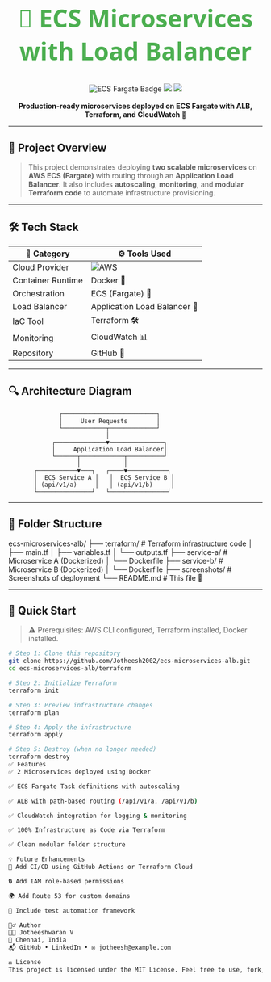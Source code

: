 <h1 align="center" style="font-family: 'Segoe UI', sans-serif; font-size: 48px; color: #4CAF50;">
  🚀 ECS Microservices with Load Balancer  
</h1>

<p align="center">
  <img src="https://img.shields.io/badge/AWS-ECS%20Fargate-orange?logo=amazonaws" alt="ECS Fargate Badge">
  <img src="https://img.shields.io/badge/Terraform-Infrastructure%20as%20Code-7B42BC?logo=terraform">
  <img src="https://img.shields.io/badge/Status-Completed-success?style=flat-square&color=brightgreen">
  <br><br>
  <strong>Production-ready microservices deployed on ECS Fargate with ALB, Terraform, and CloudWatch 🚀</strong>
</p>

---

## 🧠 Project Overview

> This project demonstrates deploying **two scalable microservices** on **AWS ECS (Fargate)** with routing through an **Application Load Balancer**. It also includes **autoscaling**, **monitoring**, and **modular Terraform code** to automate infrastructure provisioning.

---

## 🛠️ Tech Stack

| 🔧 Category         | ⚙️ Tools Used                            |
|--------------------|-------------------------------------------|
| Cloud Provider     | ![AWS](https://img.shields.io/badge/AWS-Cloud-yellow?logo=amazonaws) |
| Container Runtime  | Docker 🐳                                 |
| Orchestration      | ECS (Fargate) 🧬                          |
| Load Balancer      | Application Load Balancer 🔀             |
| IaC Tool           | Terraform 🛠️                             |
| Monitoring         | CloudWatch 📊                            |
| Repository         | GitHub 🐙                                 |

---

## 🔍 Architecture Diagram

                  ┌──────────────────────────┐
                  │     User Requests        │
                  └────────────┬─────────────┘
                               │
                ┌──────────────▼───────────────┐
                │     Application Load Balancer│
                └──────┬────────────┬──────────┘
                       │            │
           ┌───────────▼───┐   ┌────▼───────────┐
           │  ECS Service A │   │  ECS Service B │
           │ (api/v1/a)     │   │ (api/v1/b)     │
           └───────────────┘   └────────────────┘

---

## 📁 Folder Structure

ecs-microservices-alb/
├── terraform/ # Terraform infrastructure code
│ ├── main.tf
│ ├── variables.tf
│ └── outputs.tf
├── service-a/ # Microservice A (Dockerized)
│ └── Dockerfile
├── service-b/ # Microservice B (Dockerized)
│ └── Dockerfile
├── screenshots/ # Screenshots of deployment
└── README.md # This file 📘


---

## 🚀 Quick Start

> ⚠️ Prerequisites: AWS CLI configured, Terraform installed, Docker installed.

```bash
# Step 1: Clone this repository
git clone https://github.com/Jotheesh2002/ecs-microservices-alb.git
cd ecs-microservices-alb/terraform

# Step 2: Initialize Terraform
terraform init

# Step 3: Preview infrastructure changes
terraform plan

# Step 4: Apply the infrastructure
terraform apply

# Step 5: Destroy (when no longer needed)
terraform destroy
✅ Features
✅ 2 Microservices deployed using Docker

✅ ECS Fargate Task definitions with autoscaling

✅ ALB with path-based routing (/api/v1/a, /api/v1/b)

✅ CloudWatch integration for logging & monitoring

✅ 100% Infrastructure as Code via Terraform

✅ Clean modular folder structure

💡 Future Enhancements
🔁 Add CI/CD using GitHub Actions or Terraform Cloud

🔒 Add IAM role-based permissions

🌍 Add Route 53 for custom domains

🧪 Include test automation framework

🙋‍♂️ Author
👨‍💻 Jotheeshwaran V
📍 Chennai, India
📬 GitHub • LinkedIn • ✉️ jotheesh@example.com

⚖️ License
This project is licensed under the MIT License. Feel free to use, fork, and contribute!

